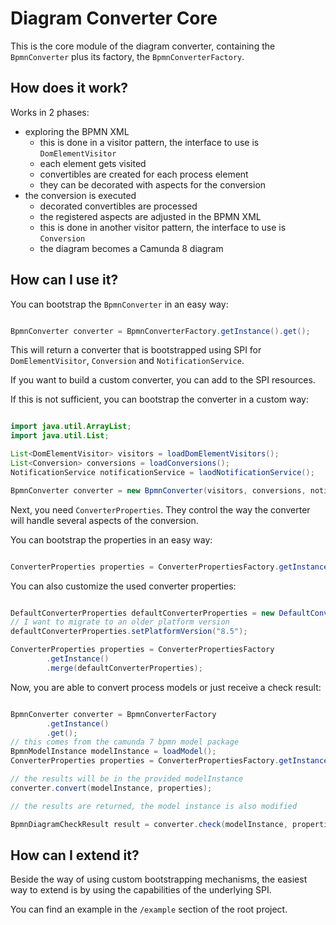 # Diagram Converter Core

This is the core module of the diagram converter, containing the `BpmnConverter` plus its factory, the `BpmnConverterFactory`.

## How does it work?

Works in 2 phases:

* exploring the BPMN XML
  * this is done in a visitor pattern, the interface to use is `DomElementVisitor`
  * each element gets visited
  * convertibles are created for each process element
  * they can be decorated with aspects for the conversion
* the conversion is executed
  * decorated convertibles are processed
  * the registered aspects are adjusted in the BPMN XML
  * this is done in another visitor pattern, the interface to use is `Conversion`
  * the diagram becomes a Camunda 8 diagram

## How can I use it?

You can bootstrap the `BpmnConverter` in an easy way:

```java

BpmnConverter converter = BpmnConverterFactory.getInstance().get();
```

This will return a converter that is bootstrapped using SPI for `DomElementVisitor`, `Conversion` and `NotificationService`.

If you want to build a custom converter, you can add to the SPI resources.

If this is not sufficient, you can bootstrap the converter in a custom way:

```java

import java.util.ArrayList;
import java.util.List;

List<DomElementVisitor> visitors = loadDomElementVisitors();
List<Conversion> conversions = loadConversions();
NotificationService notificationService = laodNotificationService();

BpmnConverter converter = new BpmnConverter(visitors, conversions, notificationService);
```

Next, you need `ConverterProperties`. They control the way the converter will handle several aspects of the conversion.

You can bootstrap the properties in an easy way:

```java

ConverterProperties properties = ConverterPropertiesFactory.getInstance().get();
```

You can also customize the used converter properties:

```java

DefaultConverterProperties defaultConverterProperties = new DefaultConverterProperties();
// I want to migrate to an older platform version
defaultConverterProperties.setPlatformVersion("8.5");

ConverterProperties properties = ConverterPropertiesFactory
        .getInstance()
        .merge(defaultConverterProperties);
```

Now, you are able to convert process models or just receive a check result:

```java

BpmnConverter converter = BpmnConverterFactory
        .getInstance()
        .get();
// this comes from the camunda 7 bpmn model package
BpmnModelInstance modelInstance = loadModel();
ConverterProperties properties = ConverterPropertiesFactory.getInstance().get();

// the results will be in the provided modelInstance
converter.convert(modelInstance, properties);

// the results are returned, the model instance is also modified

BpmnDiagramCheckResult result = converter.check(modelInstance, properties);
```

## How can I extend it?

Beside the way of using custom bootstrapping mechanisms, the easiest way to extend is by using the capabilities of the underlying SPI.

You can find an example in the `/example` section of the root project.
